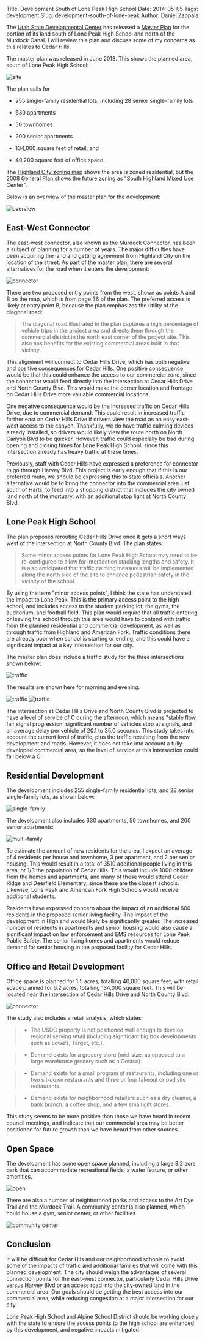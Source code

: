 Title: Development South of Lone Peak High School
Date: 2014-05-05
Tags: development
Slug: development-south-of-lone-peak
Author: Daniel Zappala

The [Utah State Developmental Center](http://usdc.utah.gov/) has
released a [Master Plan](http://dspd.utah.gov/pdf/Utah_State_Developmental_Center_Properties_MasterPlan-Final.pdf) for the portion of its land south of Lone Peak
High School and north of the Murdock Canal. I will review this plan
and discuss some of my concerns as this relates to Cedar Hills.

<!-- PELICAN_END_SUMMARY -->

The master plan was released in June 2013. This shows the planned
area, south of Lone Peak High School:

![site](/images/usdc/site.png)

The plan calls for

* 255 single-family residential lots, including 28 senior
single-family lots

* 630 apartments

* 50 townhomes

* 200 senior apartments

* 134,000 square feet of retail, and

* 40,200 square feet of office space.

The [Highland City zoning
map](http://www.highlandcity.org/DocumentCenter/Home/View/10) shows
the area is zoned residential, but the [2008 General
Plan](http://www.highlandcity.org/DocumentCenter/Home/View/6) shows
the future zoning as "South Highland Mixed Use Center".

Below is an overview of the master plan for the development:

![overview](/images/usdc/overview.png)

## East-West Connector

The east-west connector, also known as the Murdock Connector, has been
a subject of planning for a number of years. The major difficulties
have been acquiring the land and getting agreement from Highland City
on the location of the street. As part of the master plan, there are
several alternatives for the road when it enters the development:

![connector](/images/usdc/connector.png)

There are two proposed entry points from the west, shown as points A
and B on the map, which is from page 36 of the plan. The preferred
access is likely at entry point B, because the plan emphasizes the
utility of the diagonal road:

> The diagonal road illustrated in the plan captures a high percentage
> of vehicle trips in the project area and directs them through the
> commercial district in the north east corner of the project
> site. This also has benefits for the existing commercial areas built
> in that vicinity.

This alignment will connect to Cedar Hills Drive, which has both
negative and positive consequences for Cedar Hills. One positive
consequence would be that this could enhance the access to our
commercial zone, since the connector would feed directly into the
intersection at Cedar Hills Drive and North County Blvd. This would
make the corner location and frontage on Cedar Hills Drive more
valuable commercial locations.

One negative consequence would be the increased traffic on Cedar Hills
Drive, due to commercial demand. This could result in increased
traffic farther east on Cedar Hills Drive if drivers view the road as
an easy east-west access to the canyon. Thankfully, we do have traffic
calming devices already installed, so drivers would likely view the
route north on North Canyon Blvd to be quicker.  However, traffic
could especially be bad during opening and closing times for Lone Peak
High School, since this intersection already has heavy traffic at
these times.

Previously, staff with Cedar Hills have expressed a preference for
connector to go through Harvey Blvd.  This project is early enough
that if this is our preferred route, we should be expressing this to
state officials. Another alternative would be to bring the connector
into the commercial area just south of Harts, to feed into a shopping
district that includes the city owned land north of the mortuary, with
an additional stop light at North County Blvd. 

## Lone Peak High School

The plan proposes rerouting Cedar Hills Drive once it gets a
short ways west of the intersection at North County Blvd. The
plan states:

> Some minor access points for Lone Peak High School may need to be
> re-configured to allow for intersection stacking lengths and
> safety. It is also anticipated that traffic calming measures will be
> implemented along the north side of the site to enhance pedestrian
> safety in the vicinity of the school.

By using the term "minor access points", I think the state has
understated the impact to Lone Peak. This is the primary access point
to the high school, and includes access to the student parking lot,
the gyms, the auditorium, and football field. This plan would require
that all traffic entering or leaving the school through this area
would have to contend with traffic from the planned residential and
commercial development, as well as through traffic from Highland and
American Fork.  Traffic conditions there are already poor when school
is starting or ending, and this could have a significant impact at a
key intersection for our city.

The master plan does include a traffic study for the three intersections
shown below:

![traffic](/images/usdc/traffic.png)

The results are shown here for morning and evening:

![traffic](/images/usdc/traffic-am.png)
![traffic](/images/usdc/traffic-pm.png)

The intersection at Cedar Hills Drive and North County Blvd is
projected to have a level of service of C during the afternoon, which
means "stable flow, fair signal progression, significant number of
vehicles stop at signals, and an average delay per vehicle of 20.1 to
35.0 seconds.  This study takes into account the current level of
traffic, plus the traffic resulting from the new development and
roads. However, it does not take into account a fully-developed
commercial area, so the level of service at this intersection could
fall below a C.

## Residential Development

The development includes 255 single-family residential lots, and 28
senior single-family lots, as shown below:

![single-family](/images/usdc/single-family-residential.png)

The development also includes 630 apartments, 50 townhomes, and 200
senior apartments:

![multi-family](/images/usdc/multi-family-residential.png)

To estimate the amount of new residents for the area, I expect an
average of 4 residents per house and townhome, 3 per apartment, and 2
per senior housing. This would result in a total of 3510 additional
people living in this area, or 1/3 the population of Cedar Hills. This
would include 1000 children from the homes and apartments, and many of
these would attend Cedar Ridge and Deerfield Elementary, since these
are the closest schools. Likewise, Lone Peak and American Fork High
Schools would receive additional students.

Residents have expressed concern about the impact of an additional 600
residents in the proposed senior living facility. The impact of the
development in Highland would likely be significantly greater. The
increased number of residents in apartments and senior housing would
also cause a significant impact on law enforcement and EMS resources
for Lone Peak Public Safety.  The senior living homes and apartments
would reduce demand for senior housing in the proposed facility for
Cedar Hills.

## Office and Retail Development

Office space is planned for 1.5 acres, totalling 40,000 square feet,
with retail space planned for 6.2 acres, totalling 134,000 square
feet. This will be located near the intersection of Cedar Hills Drive
and North County Blvd.

![connector](/images/usdc/retail-office.png)

The study also includes a retail analysis, which states:

> * The USDC property is not positioned well enough to develop regional
  serving retail (including significant big box developments such as
  Lowe’s, Target, etc.).
  
> * Demand exists for a grocery store (mid-size, as opposed to a large
  warehouse grocery such as a Costco).
  
> * Demand exists for a small program of restaurants, including one or
  two sit-down restaurants and three or four takeout or pad site
  restaurants.
  
> * Demand exists for neighborhood retailers such as a dry cleaner, a
  bank branch, a coffee shop, and a few small gift stores.

This study seems to be more positive than those we have heard in
recent council meetings, and indicate that our commercial area may be
better positioned for future growth than we have heard from other
sources.

## Open Space

The development has some open space planned, including a large 3.2
acre park that can accommodate recreational fields, a water feature,
or other amenities.

![open](/images/usdc/open.png)

There are also a number of neighborhood parks and access to the Art
Dye Trail and the Murdock Trail. A community center is also planned,
which could house a gym, senior center, or other facilities.

![community center](/images/usdc/community-center.png)


## Conclusion

It will be difficult for Cedar Hils and our neighborhood schools to
avoid some of the impacts of traffic and additional families that will
come with this planned development. The city should weigh the
advantages of several connection points for the east-west connector,
particularly Cedar Hills Drive versus Harvey Blvd or an access road
into the city-owned land in the commercial area. Our goals should be
getting the best access into our commercial area, while reducing
congestion at a major intersection for our city.

Lone Peak High School and Alpine School District should be working
closely with the state to ensure the access points to the high school
are enhanced by this development, and negative impacts mitigated.

